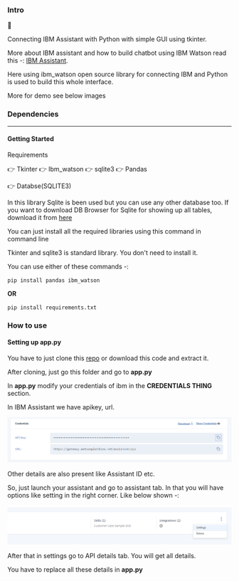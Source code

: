 ### Intro

:speech_balloon:

  Connecting IBM Assistant with Python with simple GUI using tkinter.
  
  More about IBM assistant and how to build chatbot using IBM Watson read this -: [IBM Assistant](https://www.ibm.com/cloud/watson-assistant/). 
  
  Here using ibm_watson open source library for connecting IBM and Python is used to build this whole interface.
  
  More for demo see below images
  
  ### Dependencies
  ---
  #### Getting Started
  
  Requirements
  
  :point_right: Tkinter
  :point_right: Ibm_watson 
  :point_right: sqlite3
  :point_right: Pandas
  
  :point_right: Databse(SQLITE3) 
  
  In this library Sqlite is been used but you can use any other database too. If you want to download DB Browser for Sqlite for showing up all     tables, download it from [here](https://download.sqlitebrowser.org/SQLiteDatabaseBrowserPortable_3.11.2_English.paf.exe)
  
  You can just install all the required libraries using this command in command line 
  
  Tkinter and sqlite3 is standard library. You don't need to install it.
  
  You can use either of these commands -:
  
  ``` 
  pip install pandas ibm_watson
  
  ```
  
  **OR**
  
  ```
  pip install requirements.txt
  
  ```
  
  ### How to use
  
  #### Setting up app.py
  
  You have to just clone this [repo](https://github.com/ri-dhimagarg1/ibm_deployment) or download this code and extract it.
  
  After cloning, just go this folder and go to **app.py**
  
  In **app.py** modify your credentials of ibm in the **CREDENTIALS THING** section.
  
  In IBM Assistant we have apikey, url.
  
  <img src='https://github.com/ri-dhimagarg1/ibm_deployment/blob/master/IBM1.PNG'>

Other details are also present like Assistant ID etc.

So, just launch your assistant and go to assistant tab. In that you will have options like setting in the right corner. Like below shown -:

<img src='https://github.com/ri-dhimagarg1/ibm_deployment/blob/master/ibm2.PNG'>

After that in settings go to API details tab. You will get all details.

You have to replace all these details in **app.py**







  
  
  
  
  
  
  
  
  
  
  
 
  
  
  

